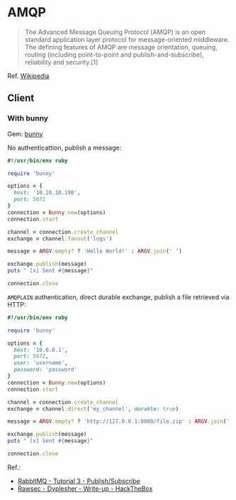 # AMQP

> The Advanced Message Queuing Protocol (AMQP) is an open standard application layer protocol for message-oriented middleware. The defining features of AMQP are message orientation, queuing, routing (including point-to-point and publish-and-subscribe), reliability and security.[1]

Ref. [Wikipedia](https://en.wikipedia.org/wiki/Advanced_Message_Queuing_Protocol)

## Client

### With bunny

Gem: [bunny](https://rubygems.org/gems/bunny)

No authenticattion, publish a message:

```ruby
#!/usr/bin/env ruby

require 'bunny'

options = {
  host: '10.10.10.190',
  port: 5672
}
connection = Bunny.new(options)
connection.start

channel = connection.create_channel
exchange = channel.fanout('logs')

message = ARGV.empty? ? 'Hello World!' : ARGV.join(' ')

exchange.publish(message)
puts " [x] Sent #{message}"

connection.close
```

`AMQPLAIN` authentication, direct durable exchange, publish a file retrieved via HTTP:

```ruby
#!/usr/bin/env ruby

require 'bunny'

options = {
  host: '10.0.0.1',
  port: 5672,
  user: 'username',
  password: 'password'
}
connection = Bunny.new(options)
connection.start

channel = connection.create_channel
exchange = channel.direct('my_channel', durable: true)

message = ARGV.empty? ? 'http://127.0.0.1:8080/file.zip' : ARGV.join(' ')

exchange.publish(message)
puts " [x] Sent #{message}"

connection.close
```

Ref.:

- [RabbitMQ - Tutorial 3 - Publish/Subscribe](https://www.rabbitmq.com/tutorials/tutorial-three-ruby.html)
- [Rawsec - Dyplesher - Write-up - HackTheBox](https://blog.raw.pm/en/HackTheBox-Dyplesher-write-up/#Elevation-of-Privilege-EoP-from-felamos-to-root)
